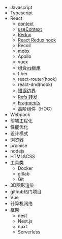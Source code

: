 <!-- - 开始 -->
  <!-- - [概述](/README.md) -->
- Javascript
- Typescript
- React
  - [context](/react/Context.md)
  - [useContext](/react/useContext.md)
  - [Redux](/react/redux.md)
  - [React Redux hook](/react/react-redux.md)
  - Recoil
  - mobx
  - Apollo
  - vuex
  - [组合vs继承](/react/组合vs继承.md)
  - fiber
  - react-router(hook)
  - react-dnd(hook)
  - [错误边界](/react/错误边界.md)
  - [Refs 转发](/react/Refs转发.md)
  - [Fragments](/react/Fragments.md)
  - 高阶组件（HOC）
- Webpack
- 前端工程化
- 性能优化
- 设计模式
- 浏览器
- promise
- nodejs
- HTML&CSS
- 工具类
  - Docker
  - gitlab
  - Git
- 3D图形渲染
- github热门项目
- Vue
- 计算机网络
- 框架
  - nest
  - Next.js
  - nuxt
  - Serverless

